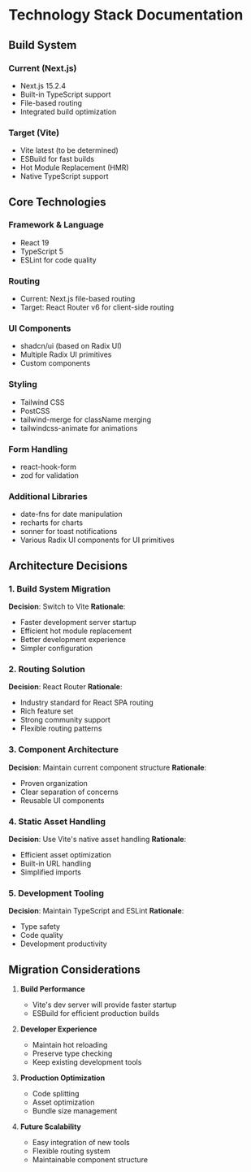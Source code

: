 # Technology Stack Documentation

## Build System
### Current (Next.js)
- Next.js 15.2.4
- Built-in TypeScript support
- File-based routing
- Integrated build optimization

### Target (Vite)
- Vite latest (to be determined)
- ESBuild for fast builds
- Hot Module Replacement (HMR)
- Native TypeScript support

## Core Technologies
### Framework & Language
- React 19
- TypeScript 5
- ESLint for code quality

### Routing
- Current: Next.js file-based routing
- Target: React Router v6 for client-side routing

### UI Components
- shadcn/ui (based on Radix UI)
- Multiple Radix UI primitives
- Custom components

### Styling
- Tailwind CSS
- PostCSS
- tailwind-merge for className merging
- tailwindcss-animate for animations

### Form Handling
- react-hook-form
- zod for validation

### Additional Libraries
- date-fns for date manipulation
- recharts for charts
- sonner for toast notifications
- Various Radix UI components for UI primitives

## Architecture Decisions

### 1. Build System Migration
**Decision**: Switch to Vite
**Rationale**:
- Faster development server startup
- Efficient hot module replacement
- Better development experience
- Simpler configuration

### 2. Routing Solution
**Decision**: React Router
**Rationale**:
- Industry standard for React SPA routing
- Rich feature set
- Strong community support
- Flexible routing patterns

### 3. Component Architecture
**Decision**: Maintain current component structure
**Rationale**:
- Proven organization
- Clear separation of concerns
- Reusable UI components

### 4. Static Asset Handling
**Decision**: Use Vite's native asset handling
**Rationale**:
- Efficient asset optimization
- Built-in URL handling
- Simplified imports

### 5. Development Tooling
**Decision**: Maintain TypeScript and ESLint
**Rationale**:
- Type safety
- Code quality
- Development productivity

## Migration Considerations
1. **Build Performance**
   - Vite's dev server will provide faster startup
   - ESBuild for efficient production builds

2. **Developer Experience**
   - Maintain hot reloading
   - Preserve type checking
   - Keep existing development tools

3. **Production Optimization**
   - Code splitting
   - Asset optimization
   - Bundle size management

4. **Future Scalability**
   - Easy integration of new tools
   - Flexible routing system
   - Maintainable component structure